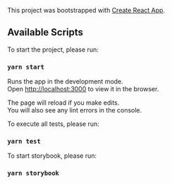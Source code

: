 This project was bootstrapped with [Create React App](https://github.com/facebook/create-react-app).

## Available Scripts

To start the project, please run:

### `yarn start`

Runs the app in the development mode.<br>
Open [http://localhost:3000](http://localhost:3000) to view it in the browser.

The page will reload if you make edits.<br>
You will also see any lint errors in the console.

To execute all tests, please run:

### `yarn test`

To start storybook, please run:

### `yarn storybook`
